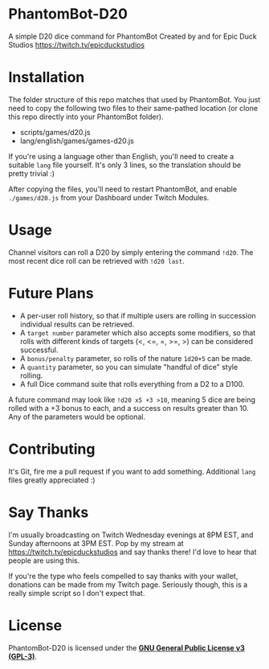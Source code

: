 # PhantomBot-D20
A simple D20 dice command for PhantomBot
Created by and for Epic Duck Studios
https://twitch.tv/epicduckstudios

# Installation
The folder structure of this repo matches that used by PhantomBot. You just need
to copy the following two files to their same-pathed location (or clone this
repo directly into your PhantomBot folder).

- scripts/games/d20.js
- lang/english/games/games-d20.js

If you're using a language other than English, you'll need to create a suitable
`lang` file yourself. It's only 3 lines, so the translation should be pretty
trivial :)

After copying the files, you'll need to restart PhantomBot, and enable
`./games/d20.js` from your Dashboard under Twitch Modules.

# Usage
Channel visitors can roll a D20 by simply entering the command `!d20`.
The most recent dice roll can be retrieved with `!d20 last`.

# Future Plans
- A per-user roll history, so that if multiple users are rolling in succession
individual results can be retrieved.
- A `target number` parameter which also accepts some modifiers, so that rolls
with different kinds of targets (<, <=, =, >=, >) can be considered successful.
- A `bonus/penalty` parameter, so rolls of the nature `1d20+5` can be made.
- A `quantity` parameter, so you can simulate "handful of dice" style rolling.
- A full Dice command suite that rolls everything from a D2 to a D100.

A future command may look like `!d20 x5 +3 >10`, meaning 5 dice are being
rolled with a +3 bonus to each, and a success on results greater than 10. Any
of the parameters would be optional.

# Contributing
It's Git, fire me a pull request if you want to add something. Additional `lang`
files greatly appreciated :)

# Say Thanks
I'm usually broadcasting on Twitch Wednesday evenings at 8PM EST, and Sunday
afternoons at 3PM EST.  Pop by my stream at https://twitch.tv/epicduckstudios
and say thanks there! I'd love to hear that people are using this.

If you're the type who feels compelled to say thanks with your wallet, donations
can be made from my Twitch page.  Seriously though, this is a really simple
script so I don't expect that.

# License
PhantomBot-D20 is licensed under the
[**GNU General Public License v3 (GPL-3)**](https://www.gnu.org/copyleft/gpl.html).
